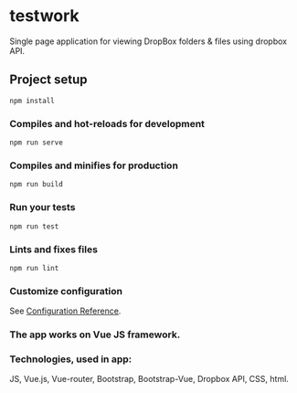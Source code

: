 # testwork
Single page application for viewing DropBox folders & files using dropbox API.

## Project setup
```
npm install
```

### Compiles and hot-reloads for development
```
npm run serve
```

### Compiles and minifies for production
```
npm run build
```

### Run your tests
```
npm run test
```

### Lints and fixes files
```
npm run lint
```

### Customize configuration
See [Configuration Reference](https://cli.vuejs.org/config/).

### The app works on Vue JS framework.

### Technologies, used in app:
JS, Vue.js, Vue-router, Bootstrap, Bootstrap-Vue, Dropbox API, CSS, html.
